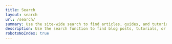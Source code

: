 ```yaml
---
title: Search
layout: search
url: /search/
summary: Use the site-wide search to find articles, guides, and tutorials.
description: Use the search function to find blog posts, tutorials, or articles related to web development, React, Next.js, and more.
robotsNoIndex: true
---
```

